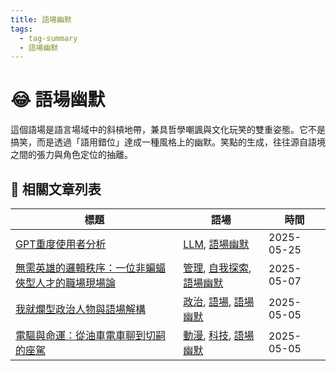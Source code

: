 ```yaml
---
title: 語場幽默
tags:
  - tag-summary
  - 語場幽默
---
```


# 😂 語場幽默

這個語場是語言場域中的斜槓地帶，兼具哲學嘲諷與文化玩笑的雙重姿態。它不是搞笑，而是透過「語用錯位」達成一種風格上的幽默。笑點的生成，往往源自語境之間的張力與角色定位的抽離。

## 📑 相關文章列表

| 標題 | 語場 | 時間 |
|------|------------|--------|
| [GPT重度使用者分析](/conversation/GPT重度使用者分析.md) | [LLM](/tags/LLM.md), [語場幽默](/tags/語場幽默.md) | 2025-05-25 |
| [無需英雄的邏輯秩序：一位非蝙蝠俠型人才的職場現場論](/conversation/無需英雄的邏輯秩序：一位非蝙蝠俠型人才的職場現場論.md) | [管理](/tags/管理.md), [自我探索](/tags/自我探索.md), [語場幽默](/tags/語場幽默.md) | 2025-05-07 |
| [我就爛型政治人物與語場解構](/conversation/我就爛型政治人物與語場解構.md) | [政治](/tags/政治.md), [語場](/tags/語場.md), [語場幽默](/tags/語場幽默.md) | 2025-05-05 |
| [電驅與命運：從油車電車聊到切嗣的座駕](/conversation/電驅與命運：從油車電車聊到切嗣的座駕.md) | [動漫](/tags/動漫.md), [科技](/tags/科技.md), [語場幽默](/tags/語場幽默.md) | 2025-05-05 |